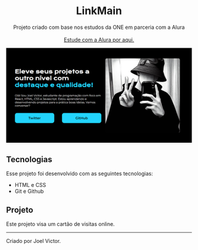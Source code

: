 <h1 align="center"> LinkMain </h1>

<p align="center">
Projeto criado com base nos estudos da ONE em parceria com a Alura <br> <br>
<a href="https://cursos.alura.com.br">Estude com a Alura por aqui.</a>
</p>

<p align="center">
  <img alt="Demo" src="Demo.png">
</p>

## Tecnologias

Esse projeto foi desenvolvido com as seguintes tecnologias:

- HTML e CSS
- Git e Github

## Projeto

Este projeto visa um cartão de visitas online.

---

Criado por Joel Victor.
